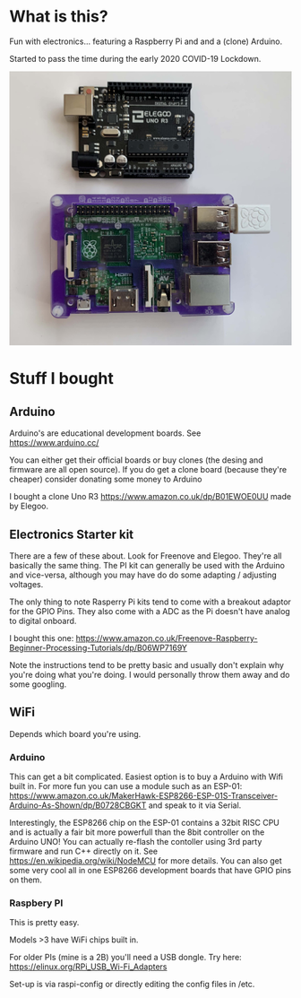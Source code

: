 # What is this?

Fun with electronics... featuring a Raspberry Pi and and a (clone) Arduino.

Started to pass the time during the early 2020 COVID-19 Lockdown.

<img src="Boards.jpg">

# Stuff I bought

## Arduino

Arduino's are educational development boards. See https://www.arduino.cc/

You can either get their official boards or buy clones (the desing and firmware are all open source). If you do get a clone board (because they're cheaper) consider donating some money to Arduino 

I bought a clone Uno R3 https://www.amazon.co.uk/dp/B01EWOE0UU made by Elegoo. 

## Electronics Starter kit

There are a few of these about. Look for Freenove and Elegoo. They're all basically the same thing. The PI kit can generally be used with the Arduino and vice-versa, although you may have do do some adapting / adjusting voltages.

The only thing to note Rasperry Pi kits tend to come with a breakout adaptor for the GPIO Pins. They also come with a ADC as the Pi doesn't have analog to digital onboard.

I bought this one: https://www.amazon.co.uk/Freenove-Raspberry-Beginner-Processing-Tutorials/dp/B06WP7169Y

Note the instructions tend to be pretty basic and usually don't explain why you're doing what you're doing. I would personally throw them away and do some googling.

## WiFi

Depends which board you're using.

### Arduino

This can get a bit complicated. Easiest option is to buy a Arduino with Wifi built in. For more fun you can use a module such as an ESP-01: https://www.amazon.co.uk/MakerHawk-ESP8266-ESP-01S-Transceiver-Arduino-As-Shown/dp/B0728CBGKT and speak to it via Serial.

Interestingly, the ESP8266 chip on the ESP-01 contains a 32bit RISC CPU and is actually a fair bit more powerfull than the 8bit controller on the Arduino UNO! You can actually re-flash the contoller using 3rd party firmware and run C++ directly on it. See https://en.wikipedia.org/wiki/NodeMCU for more details. You can also get some very cool all in one ESP8266 development boards that have GPIO pins on them.

### Raspbery PI

This is pretty easy.

Models >3 have WiFi chips built in.

For older PIs (mine is a 2B) you'll need a USB dongle. Try here: https://elinux.org/RPi_USB_Wi-Fi_Adapters

Set-up is via raspi-config or directly editing the config files in /etc.

